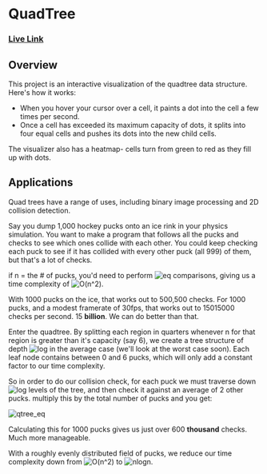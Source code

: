# QuadTree

### [Live Link](https://th0r0nd0r.github.io/quadtree/)

## Overview

This project is an interactive visualization of the quadtree data structure. Here's how it works:

- When you hover your cursor over a cell, it paints a dot into the cell a few times per second.  
- Once a cell has exceeded its maximum capacity of dots, it splits into four equal cells and pushes its dots into the new child cells.

The visualizer also has a heatmap- cells turn from green to red as they fill up with dots.

## Applications

Quad trees have a range of uses, including binary image processing and 2D collision detection.  

Say you dump 1,000 hockey pucks onto an ice rink in your physics simulation.  You want to make a program that follows all the pucks and checks to see which ones collide with each other.  You could keep checking each puck to see if it has collided with every other puck (all 999) of them, but that's a lot of checks.  

if n = the # of pucks, you'd need to perform ![eq](https://user-images.githubusercontent.com/29419913/38461526-b333890c-3a87-11e8-8a13-b5b74348a854.png) comparisons, giving us a time complexity of ![O(n^2)](https://user-images.githubusercontent.com/29419913/38461532-edcab3d8-3a87-11e8-8526-0c93d7f8dddc.png). 

With 1000 pucks on the ice, that works out to 500,500 checks. For 1000 pucks, and a modest framerate of 30fps, that works out to 15015000 checks per second. 15 **billion**.  We can do better than that.

Enter the quadtree.  By splitting each region in quarters whenever n for that region is greater than it's capacity (say 6), we create a tree structure of depth ![log](https://user-images.githubusercontent.com/29419913/38461636-68d50cb6-3a8a-11e8-82cb-0c91562c9698.png) in the average case (we'll look at the worst case soon). Each leaf node contains between 0 and 6 pucks, which will only add a constant factor to our time complexity.  

So in order to do our collision check, for each puck we must traverse down ![log](https://user-images.githubusercontent.com/29419913/38461636-68d50cb6-3a8a-11e8-82cb-0c91562c9698.png) levels of the tree, and then check it against an average of 2 other pucks. multiply this by the total number of pucks and you get:

![qtree_eq](https://user-images.githubusercontent.com/29419913/38461664-3f5eef90-3a8b-11e8-865d-e9047d087342.png)

Calculating this for 1000 pucks gives us just over 600 **thousand** checks. Much more manageable.

With a roughly evenly distributed field of pucks, we reduce our time complexity down from ![O(n^2)](https://user-images.githubusercontent.com/29419913/38461532-edcab3d8-3a87-11e8-8526-0c93d7f8dddc.png) to ![nlogn](https://user-images.githubusercontent.com/29419913/38461728-856c99dc-3a8c-11e8-9638-0534c2548f08.png).


